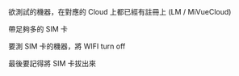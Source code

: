 
欲測試的機器，在對應的 Cloud 上都已經有註冊上 (LM / MiVueCloud)

帶足夠多的 SIM 卡

要測 SIM 卡的機器，將 WIFI turn off 

最後要記得將 SIM 卡拔出來